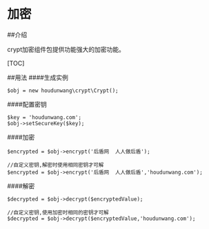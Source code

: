 # 加密

##介绍

crypt加密组件包提供功能强大的加密功能。

[TOC]

##用法
####生成实例
```
$obj = new houdunwang\crypt\Crypt();
```

####配置密钥
```
$key = 'houdunwang.com';
$obj->setSecureKey($key);
```

####加密

```
$encrypted = $obj->encrypt('后盾网  人人做后盾');
```

```
//自定义密钥,解密时使用相同密钥才可解
$encrypted = $obj->encrypt('后盾网  人人做后盾','houdunwang.com');
```

####解密

```
$decrypted = $obj->decrypt($encryptedValue);
```
```
//自定义密钥,使用加密时相同的密钥才可解
$decrypted = $obj->decrypt($encryptedValue,'houdunwang.com');
```
